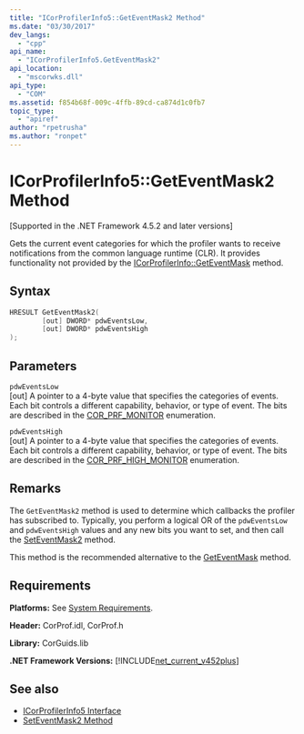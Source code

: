 ```yaml
---
title: "ICorProfilerInfo5::GetEventMask2 Method"
ms.date: "03/30/2017"
dev_langs: 
  - "cpp"
api_name: 
  - "ICorProfilerInfo5.GetEventMask2"
api_location: 
  - "mscorwks.dll"
api_type: 
  - "COM"
ms.assetid: f854b68f-009c-4ffb-89cd-ca874d1c0fb7
topic_type: 
  - "apiref"
author: "rpetrusha"
ms.author: "ronpet"
---
```

# ICorProfilerInfo5::GetEventMask2 Method
[Supported in the .NET Framework 4.5.2 and later versions]  
  
 Gets the current event categories for which the profiler wants to receive notifications from the common language runtime (CLR).  It provides functionality not provided by the [ICorProfilerInfo::GetEventMask](../../../../docs/framework/unmanaged-api/profiling/icorprofilerinfo-geteventmask-method.md) method.  
  
## Syntax  
  
```cpp
HRESULT GetEventMask2(  
        [out] DWORD* pdwEventsLow,  
        [out] DWORD* pdwEventsHigh  
);  
```  
  
## Parameters  
 `pdwEventsLow`  
 [out] A pointer to a 4-byte value that specifies the categories of events. Each bit controls a different capability, behavior, or type of event. The bits are described in the [COR_PRF_MONITOR](../../../../docs/framework/unmanaged-api/profiling/cor-prf-monitor-enumeration.md) enumeration.  
  
 `pdwEventsHigh`  
 [out] A pointer to a 4-byte value that specifies the categories of events.  Each bit controls a different capability, behavior, or type of event. The bits are described in the [COR_PRF_HIGH_MONITOR](../../../../docs/framework/unmanaged-api/profiling/cor-prf-high-monitor-enumeration.md) enumeration.  
  
## Remarks  
 The `GetEventMask2` method is used to determine which callbacks the profiler has subscribed to. Typically, you perform a logical OR of the `pdwEventsLow` and `pdwEventsHigh` values and any new bits you want to set, and then call the [SetEventMask2](../../../../docs/framework/unmanaged-api/profiling/icorprofilerinfo5-seteventmask2-method.md) method.  
  
 This method is the recommended alternative to the [GetEventMask](../../../../docs/framework/unmanaged-api/profiling/icorprofilerinfo-geteventmask-method.md) method.  
  
## Requirements  
 **Platforms:** See [System Requirements](../../../../docs/framework/get-started/system-requirements.md).  
  
 **Header:** CorProf.idl, CorProf.h  
  
 **Library:** CorGuids.lib  
  
 **.NET Framework Versions:** [!INCLUDE[net_current_v452plus](../../../../includes/net-current-v452plus-md.md)]  
  
## See also

- [ICorProfilerInfo5 Interface](../../../../docs/framework/unmanaged-api/profiling/icorprofilerinfo5-interface.md)
- [SetEventMask2 Method](../../../../docs/framework/unmanaged-api/profiling/icorprofilerinfo5-seteventmask2-method.md)
